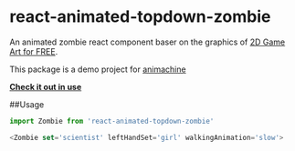 react-animated-topdown-zombie
=============================

An animated zombie react component baser on the graphics of [2D Game Art for FREE](http://2dgameartforfree.blogspot.hu/2014/02/top-down-zombies.html).

This package is a demo project for [animachine](https://github.com/animachine/animachine#readme)

[**Check it out in use**]()

##Usage
```javascript
import Zombie from 'react-animated-topdown-zombie'

<Zombie set='scientist' leftHandSet='girl' walkingAnimation='slow'>
```
